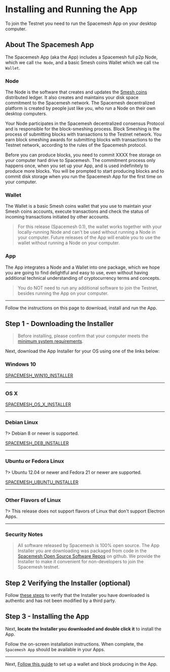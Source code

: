 # Installing and Running the App

To join the Testnet you need to run the Spacemesh App on your desktop computer.

## About The Spacemesh App

The Spacemesh App (aka the App) includes a Spacemesh full p2p Node, which we call `the Node`, and a basic Smesh coins Wallet which we call `the Wallet`.

### Node
The Node is the software that creates and updates the [Smesh coins](../coins.md) distributed ledger. It also creates and maintains your disk space commitment to the Spacemesh network. The Spacemesh decentralized platform is created by people just like you, who run a Node on their own desktop computers.

Your Node participates in the Spacemesh decentralized consensus Protocol and is responsible for the block-smeshing process. Block Smeshing is the process of submitting blocks with transactions to the Testnet network. You earn block smeshing awards for submitting blocks with transactions to the Testnet network, according to the rules of the Spacemesh protocol.

Before you can produce blocks, you need to commit XXXX free storage on your computer hard drive to Spacemesh. The commitment process only happens once, when you set up your App, and is used indefinitely to produce more blocks. You will be prompted to start producing blocks and to commit disk storage when you run the Spacemesh App for the first time on your computer.

### Wallet
The Wallet is a basic Smesh coins wallet that you use to maintain your Smesh coins accounts, execute transactions and check the status of incoming transactions initiated by other accounts.

> For this release (Spacemesh 0.1), the wallet works together with your locally-running Node and can't be used without running a Node in your computer. Future releases of the App will enable you to use the wallet without running a Node on your computer.

### App
The App integrates a Node and a Wallet into one package, which we hope you are going to find delightful and easy to use, even without having additional technical understanding of cryptocurrency terms and concepts.

> You do NOT need to run any additional software to join the Testnet, besides running the App on your computer.

---

Follow the instructions on this page to download, install and run the App.

## Step 1 - Downloading the Installer

> Before installing, please confirm that your computer meets the [minimum system requirements](requirements.md).

Next, download the App Installer for your OS using one of the links below:

### Windows 10

[SPACEMESH_WIN10_INSTALLER](exe_installer)

---

### OS X

[SPACEMESH_OS_X_INSTALLER](dmg_installer)

---

### Debian Linux

?> Debian 8 or newer is supported.

[SPACEMESH_DEB_INSTALLER](deb_installer)

---

### Ubuntu or Fedora Linux

?> Ubuntu 12.04 or newer and Fedora 21 or newer are supported.

[SPACEMESH_UBUNTU_INSTALLER](AppImage_installer)

---

### Other Flavors of Linux

?> This release does not support flavors of Linux that don't support Electron Apps.

---

### Security Notes

> All software released by Spacemesh is 100% open source. The App Installer you are downloading was packaged from code in the [Spacemesh Open Source Software Repos](https://github.com/spacemeshos) on github. We provide the Installer to make it convenient for non-developers to join the Spacemesh testnet.


## Step 2 Verifying the Installer (optional)

Follow [these steps](auth.md) to verify that the Installer you have downloaded is authentic and has not been modified by a third party.


## Step 3 - Installing the App

Next, **locate the Installer you downloaded and double click it** to install the App.

Follow the on-screen installation instructions. When complete, the `Spacemesh App` should be available in your Apps.

---

Next, [Follow this guide](guide/setup.md) to set up a wallet and block producing in the App.
